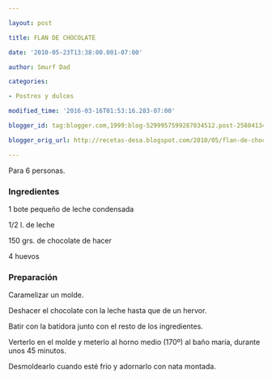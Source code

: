 ```yaml
---

layout: post

title: FLAN DE CHOCOLATE

date: '2010-05-23T13:38:00.001-07:00'

author: Smurf Dad

categories:

- Postres y dulces

modified_time: '2016-03-16T01:53:16.283-07:00'

blogger_id: tag:blogger.com,1999:blog-5299957599287034512.post-2580413405796972693

blogger_orig_url: http://recetas-desa.blogspot.com/2010/05/flan-de-chocolate.html

---
```


Para 6 personas.

<h3>Ingredientes</h3>

1 bote pequeño de leche condensada

1/2 l. de leche

150 grs. de chocolate de hacer

4 huevos

<h3>Preparación</h3>

Caramelizar un molde.

Deshacer el chocolate con la leche hasta que de un hervor.

Batir con la batidora junto con el resto de los ingredientes.

Verterlo en el molde y meterlo al horno medio (170&ordm;) al baño maría, durante unos 45 minutos.

Desmoldearlo cuando esté frío y adornarlo con nata montada.

